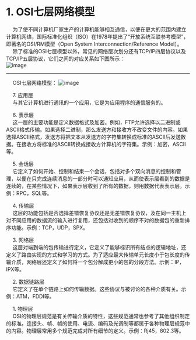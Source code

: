 


# 1. OSI七层网络模型  
<!-- 
三天两夜肝完这篇万字长文，终于拿下了TCP/IP 
https://mp.weixin.qq.com/s/-_wgv7Ipo4Ke3-gtlYcoIg
计算机网络基础知识总结 
https://mp.weixin.qq.com/s/8u0GTnLkj7pP_Lh67Z1UGQ
一文讲懂什么是vlan、三层交换机、网关、DNS、子网掩码、MAC地址 
https://mp.weixin.qq.com/s/KM-mWwd5TivJScBVCQyEBQ
如何系统学习计算机网络？ 
https://mp.weixin.qq.com/s/wL5YI5TZXl1zRY8qS--awQ
-->


&emsp; 为了使不同计算机厂家生产的计算机能够相互通信，以便在更大的范围内建立计算机网络，国际标准化组织（ISO）在1978年提出了“开放系统互联参考模型”，即著名的OSI/RM模型（Open System Interconnection/Reference Model）。  
&emsp; 除了标准的OSI七层模型以外，常见的网络层次划分还有TCP/IP四层协议以及TCP/IP五层协议，它们之间的对应关系如下图所示：  
![image](https://gitee.com/wt1814/pic-host/raw/master/images/network/osi-1.png)  

----
&emsp; OSI七层网络模型：
![image](https://gitee.com/wt1814/pic-host/raw/master/images/network/osi-2.png)  

&emsp; 7. 应用层  
&emsp; 与其它计算机进行通讯的一个应用，它是为应用程序的通信服务的。  

&emsp; 6. 表示层  
&emsp; 这一层的主要功能是定义数据格式及加密。例如，FTP允许选择以二进制或ASCII格式传输。如果选择二进制，那么发送方和接收方不改变文件的内容。如果选择ASCII格式，发送方将把文本从发送方的字符集转换成标准的ASCII后发送数据。在接收方将标准的ASCII转换成接收方计算机的字符集。示例：加密，ASCII等。  

&emsp; 5. 会话层  
&emsp; 它定义了如何开始、控制和结束一个会话，包括对多个双向消息的控制和管理，以便在只完成连续消息的一部分时可以通知应用，从而使表示层看到的数据是连续的，在某些情况下，如果表示层收到了所有的数据，则用数据代表表示层。示例：RPC，SQL等。  

&emsp; 4. 传输层  
&emsp; 这层的功能包括是否选择差错恢复协议还是无差错恢复协议，及在同一主机上对不同应用的数据流的输入进行复用，还包括对收到的顺序不对的数据包的重新排序功能。示例：TCP，UDP，SPX。  

&emsp; 3. 网络层  
&emsp; 这层对端到端的包传输进行定义，它定义了能够标识所有结点的逻辑地址，还定义了路由实现的方式和学习的方式。为了适应最大传输单元长度小于包长度的传输介质，网络层还定义了如何将一个包分解成更小的包的分段方法。示例：IP，IPX等。  

&emsp; 2. 数据链路层  
&emsp; 它定义了在单个链路上如何传输数据。这些协议与被讨论的各种介质有关。示例：ATM，FDDI等。  

&emsp; 1. 物理层  
&emsp; OSI的物理层规范是有关传输介质的特性，这些规范通常也参考了其他组织制定的标准。连接头、帧、帧的使用、电流、编码及光调制等都属于各种物理层规范中的内容。物理层常用多个规范完成对所有细节的定义。示例：Rj45，802.3等。  

